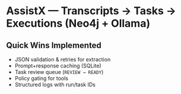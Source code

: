 # AssistX — Transcripts → Tasks → Executions (Neo4j + Ollama)


## Quick Wins Implemented
- JSON validation & retries for extraction
- Prompt+response caching (SQLite)
- Task review queue (`REVIEW → READY`)
- Policy gating for tools
- Structured logs with run/task IDs
